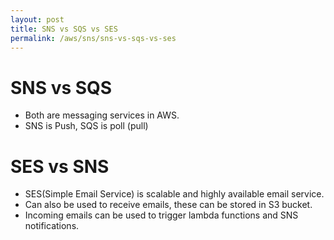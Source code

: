 ```yaml
---
layout: post
title: SNS vs SQS vs SES
permalink: /aws/sns/sns-vs-sqs-vs-ses
---
```


# SNS vs SQS
- Both are messaging services in AWS.
- SNS is Push, SQS is poll (pull)

# SES vs SNS
- SES(Simple Email Service) is scalable and highly available email service.
- Can also be used to receive emails, these can be stored in S3 bucket.
- Incoming emails can be used to trigger lambda functions and SNS notifications.
